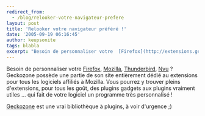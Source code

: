 ```yaml
---
redirect_from:
  - /blog/relooker-votre-navigateur-prefere
layout: post
title: 'Relooker votre navigateur préféré !'
date: '2005-09-19 06:16:45'
author: keupsonite
tags: blabla
excerpt: "Besoin de personnaliser votre  [Firefox](http://extensions.geckozone.org/Firefox/), [Mozilla](http://extensions.geckozone.org/Mozilla/),  [Thunderbird](http://extensions.geckozone.org/Thunderbird/), [Nvu](http://extensions.geckozone.org/Nvu/) ?       \nGeckozone possède une partie de son site entièrement dédié au extensions pour tous      …"
---
```


Besoin de personnaliser votre  [Firefox](http://extensions.geckozone.org/Firefox/), [Mozilla](http://extensions.geckozone.org/Mozilla/),  [Thunderbird](http://extensions.geckozone.org/Thunderbird/), [Nvu](http://extensions.geckozone.org/Nvu/) ?
Geckozone possède une partie de son site entièrement dédié au extensions pour tous les logiciels affiliés à Mozilla. Vous pourrez y trouver pleins d'extensions, pour tous les goût, des plugins gadgets aux plugins vraiment utiles ... qui fait de votre logiciel un programme très personnalisé !

[Geckozone](http://extensions.geckozone.org/) est une vrai bibliothèque à plugins, à voir d'urgence ;)
